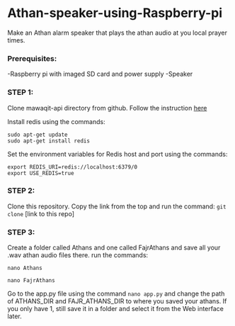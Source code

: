 # Athan-speaker-using-Raspberry-pi
Make an Athan alarm speaker that plays the athan audio at you local prayer times.

### Prerequisites: 
 -Raspberry pi with imaged SD card and power supply
 -Speaker

### STEP 1:
Clone mawaqit-api directory from github. Follow the instruction [here](https://mrsofiane.me/mawaqit-api/#/docs/installation)

Install redis using the commands:
```
sudo apt-get update
sudo apt-get install redis
```
Set the environment variables for Redis host and port using the commands:
```
export REDIS_URI=redis://localhost:6379/0
export USE_REDIS=true
```


### STEP 2:
Clone this repository. Copy the link from the top and run the command: 
  `git clone` [link to this repo]

### STEP 3:
Create a folder called Athans and one called FajrAthans and save all your .wav athan audio files there.
run the commands:
```
nano Athans
```
```
nano FajrAthans
```
Go to the app.py file using the command `nano app.py` and change the path of ATHANS_DIR and FAJR_ATHANS_DIR to where you saved your athans. If you only have 1, still save it in a folder and select it from the Web interface later.





